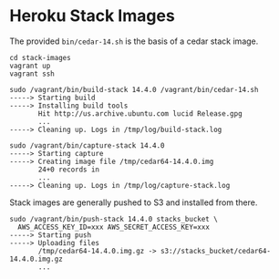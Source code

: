 Heroku Stack Images
=========

The provided `bin/cedar-14.sh` is the basis of a cedar stack image.

    cd stack-images
    vagrant up
    vagrant ssh

    sudo /vagrant/bin/build-stack 14.4.0 /vagrant/bin/cedar-14.sh
    -----> Starting build
    -----> Installing build tools
           Hit http://us.archive.ubuntu.com lucid Release.gpg
           ...
    -----> Cleaning up. Logs in /tmp/log/build-stack.log

    sudo /vagrant/bin/capture-stack 14.4.0
    -----> Starting capture
    -----> Creating image file /tmp/cedar64-14.4.0.img
           24+0 records in
           ...
    -----> Cleaning up. Logs in /tmp/log/capture-stack.log

Stack images are generally pushed to S3 and installed from there.

    sudo /vagrant/bin/push-stack 14.4.0 stacks_bucket \
      AWS_ACCESS_KEY_ID=xxx AWS_SECRET_ACCESS_KEY=xxx
    -----> Starting push
    -----> Uploading files
           /tmp/cedar64-14.4.0.img.gz -> s3://stacks_bucket/cedar64-14.4.0.img.gz
           ...
